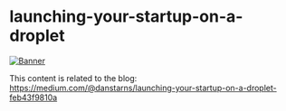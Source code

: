# launching-your-startup-on-a-droplet

[![Banner](https://i.gyazo.com/92307822264a8ace8b95a51a3034a9c8.png)](https://gyazo.com/92307822264a8ace8b95a51a3034a9c8)

This content is related to the blog: https://medium.com/@danstarns/launching-your-startup-on-a-droplet-feb43f9810a
